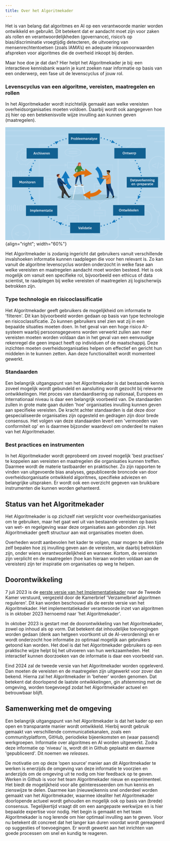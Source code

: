 ```yaml
---
title: Over het Algoritmekader
---
```


Het is van belang dat algoritmes en AI op een verantwoorde manier worden ontwikkeld en gebruikt. 
Dit betekent dat er aandacht moet zijn voor zaken als rollen en verantwoordelijkheden (governance), risico’s op bias/discriminatie vroegtijdig detecteren, de uitvoering van mensenrechtentoetsen (zoals IAMA’s) en adequate inkoopvoorwaarden afspreken voor algoritmes die de overheid inkoopt bij derden. 

Maar hoe doe je dat dan? Hier helpt het Algoritmekader je bij: een interactieve kennisbank waarin je kunt zoeken naar informatie op basis van een onderwerp, een fase uit de levenscyclus of jouw rol.  

### Levenscyclus van een algoritme, vereisten, maatregelen en rollen
In het Algoritmekader wordt inzichtelijk gemaakt aan welke vereisten overheidsorganisaties moeten voldoen. 
Daarbij wordt ook aangegeven hoe zij hier op een betekenisvolle wijze invulling aan kunnen geven (maatregelen). 

![levenscyclus](../afbeeldingen/levenscyclus/levenscyclus.jpg "visuele weergave levenscyclus van een algoritme"){align="right"; width="60%"}

Het Algoritmekader is zodanig ingericht dat gebruikers vanuit verschillende invalshoeken informatie kunnen raadplegen die voor hen relevant is. 
Zo kan vanuit de algoritme levenscyclus worden onderzocht in welke fase aan welke vereisten en maatregelen aandacht moet worden besteed. 
Het is ook mogelijk om vanuit een specifieke rol, bijvoorbeeld een ethicus of data scientist, te raadplegen bij welke vereisten of maatregelen zij logischerwijs betrokken zijn.  



### Type technologie en risicoclassificatie
Het Algoritmekader geeft gebruikers de mogelijkheid om informatie te 'filteren'. 
Dit kan bijvoorbeeld worden gedaan op basis van type technologie en risicoclassificatie. 
Zo kunnen gebruikers snel zien wat zij in een bepaalde situaties moeten doen. 
In het geval van een hoge risico AI-systeem waarbij persoonsgegevens worden verwerkt zullen aan meer vereisten moeten worden voldaan dan in het geval van een eenvoudige rekenregel die geen impact heeft op individuen of de maatschappij. 
Deze inzichten moeten overheidsorganisaties helpen om effectief en gericht hun middelen in te kunnen zetten. 
Aan deze functionaliteit wordt momenteel gewerkt.  

### Standaarden
Een belangrijk uitgangspunt van het Algoritmekader is dat bestaande kennis zoveel mogelijk wordt gebundeld en aansluiting wordt gezocht bij relevante ontwikkelingen. 
Het proces van standaardisering op nationaal, Europees en Internationaal niveau is daar een belangrijk voorbeeld van. 
De standaarden zullen in grote mate gaan duiden 'hoe' organisaties invulling kunnen geven aan specifieke vereisten. 
De kracht achter standaarden is dat deze door gespecialiseerde organisaties zijn opgesteld en gedragen zijn door brede consensus. 
Het volgen van deze standaarden levert een 'vermoeden van conformiteit op' en is daarmee bijzonder waardevol om onderdeel te maken van het Algoritmekader.  

### Best practices en instrumenten
In het Algoritmekader wordt geprobeerd om zoveel mogelijk 'best practises' te koppelen aan vereisten en maatregelen die organisaties kunnen treffen. 
Daarmee wordt de materie tastbaarder en praktischer. 
Zo zijn rapporten te vinden van uitgevoerde bias analyses, gepubliceerde broncode van door overheidsorganisatie ontwikkeld algoritmes, specifieke adviezen en belangrijke uitspraken. 
Er wordt ook een overzicht gegeven van bruikbare instrumenten die kunnen worden gehanteerd.   

## Status van het Algoritmekader
Het Algoritmekader is op zichzelf niet verplicht voor overheidsorganisaties om te gebruiken, maar het gaat wel uit van bestaande vereisten op basis van wet- en regelgeving waar deze organisaties aan gebonden zijn. 
Het Algoritmekader geeft structuur aan wat organisaties moeten doen.  

Overheden wordt aanbevolen het kader te volgen, maar mogen te allen tijde zelf bepalen hoe zij invulling geven aan de vereisten, wie daarbij betrokken zijn, onder wiens verantwoordelijkheid en wanneer. 
Kortom, de vereisten zijn verplicht en de maatregelen (hoe kan hieraan worden voldaan aan de vereisten) zijn ter inspiratie om organisaties op weg te helpen.  

## Doorontwikkeling
7 juli 2023 is de [eerste versie van het Implementatiekader](https://www.rijksoverheid.nl/documenten/rapporten/2023/06/30/implementatiekader-verantwoorde-inzet-van-algoritmen) naar de Tweede Kamer verstuurd, vergezeld door de Kamerbrief 'Verzamelbrief algoritmen reguleren'. 
Dit kan worden beschouwd als de eerste versie van het Algoritmekader. Het implementatiekader verantwoorde inzet van algoritmen is in oktober 2023 hernoemd naar 'het Algoritmekader'. 

In oktober 2023 is gestart met de doorontwikkeling van het Algoritmekader, zowel op inhoud als op vorm. Dat betekent dat inhoudelijke toevoegingen worden gedaan (denk aan hetgeen voortkomt uit de AI-verordening) en er wordt onderzocht hoe informatie zo optimaal mogelijk aan gebruikers getoond kan worden. 
Het doel is dat het Algoritmekader gebruikers op een praktische wijze helpt bij het uitvoeren van hun werkzaamheden. 
Het interactief kunnen doorzoeken van de informatie is daar een voorbeeld van.  

Eind 2024 zal de tweede versie van het Algoritmekader worden opgeleverd. 
Dan moeten de vereisten en de maatregelen zijn uitgewerkt voor zover dan bekend. 
Hierna zal het Algoritmekader in 'beheer' worden genomen. Dat betekent dat doorlopend de laatste ontwikkelingen, gin afstemming met de omgeving, worden toegevoegd zodat het Algoritmekader actueel en betrouwbaar blijft.  

## Samenwerking met de omgeving
Een belangrijk uitgangspunt van het Algoritmekader is dat het kader op een open en transparante manier wordt ontwikkeld. 
Hierbij wordt gebruik gemaakt van verschillende communicatiekanalen, zoals een communityplatform, GitHub, periodieke bijeenkomsten en (waar passend) werkgroepen. 
Informatie over algoritmes en AI worden uitgewerkt. 
Zodra deze informatie op 'niveau' is, wordt dit in Github geplaatst en daarmee 'gepubliceerd'. 
Dit noemen we *releases*. 

De motivatie om op deze ‘open source’ manier aan dit Algoritmekader te werken is enerzijds de omgeving van deze informatie te voorzien en anderzijds om de omgeving uit te nodig om hier feedback op te geven. 
Werken in Github is voor het team Algoritmekader nieuw en experimenteel. 
Het biedt de mogelijkheid voor alle geïnteresseerden om hun kennis en zienswijze te delen. 
Daarmee kan (nieuwe)kennis snel onderdeel worden gemaakt van het Algoritmekader, waarmee idealiter het Algoritmekader doorlopende actueel wordt gehouden en mogelijk ook op basis van (brede) consensus. 
Tegelijkertijd vraagt dit om een aangepaste werkwijze en is hier bepaalde expertise voor nodig. 
Het begin is gemaakt en het team Algoritmekader is nog lerende om hier optimaal invulling aan te geven. 
Voor nu betekent dit concreet dat het langer kan duren voordat wordt gereageerd op suggesties of toevoegingen. 
Er wordt gewerkt aan het inrichten van goede processen om snel en kundig te reageren. 
